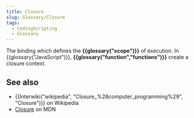 ```yaml
---
title: Closure
slug: Glossary/Closure
tags:
  - CodingScripting
  - Glossary
---
```

The binding which defines the **{{glossary("scope")}}** of execution. In {{glossary("JavaScript")}}, **{{glossary("function","functions")}}** create a closure context.

## See also

- {{Interwiki("wikipedia", "Closure_%28computer_programming%29", "Closure")}} on Wikipedia
- [Closure](/en-US/docs/Web/JavaScript/Closures) on MDN
